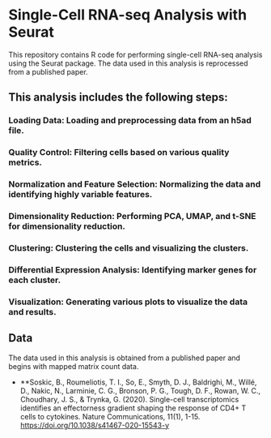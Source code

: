 # Single-Cell RNA-seq Analysis with Seurat
This repository contains R code for performing single-cell RNA-seq analysis using the Seurat package. The data used in this analysis is reprocessed from a published paper.

## This analysis includes the following steps:

### Loading Data: Loading and preprocessing data from an h5ad file.
### Quality Control: Filtering cells based on various quality metrics.
### Normalization and Feature Selection: Normalizing the data and identifying highly variable features.
### Dimensionality Reduction: Performing PCA, UMAP, and t-SNE for dimensionality reduction.
### Clustering: Clustering the cells and visualizing the clusters.
### Differential Expression Analysis: Identifying marker genes for each cluster.
### Visualization: Generating various plots to visualize the data and results.
## Data
The data used in this analysis is obtained from a published paper and begins with mapped matrix count data. 
- **Soskic, B., Roumeliotis, T. I., So, E., Smyth, D. J., Baldrighi, M., Willé, D., Nakic, N., Larminie, C. G., Bronson, P. G., Tough, D. F., Rowan, W. C., Choudhary, J. S., & Trynka, G. (2020). Single-cell transcriptomics identifies an effectorness gradient shaping the response of CD4+ T cells to cytokines. Nature Communications, 11(1), 1-15. https://doi.org/10.1038/s41467-020-15543-y
